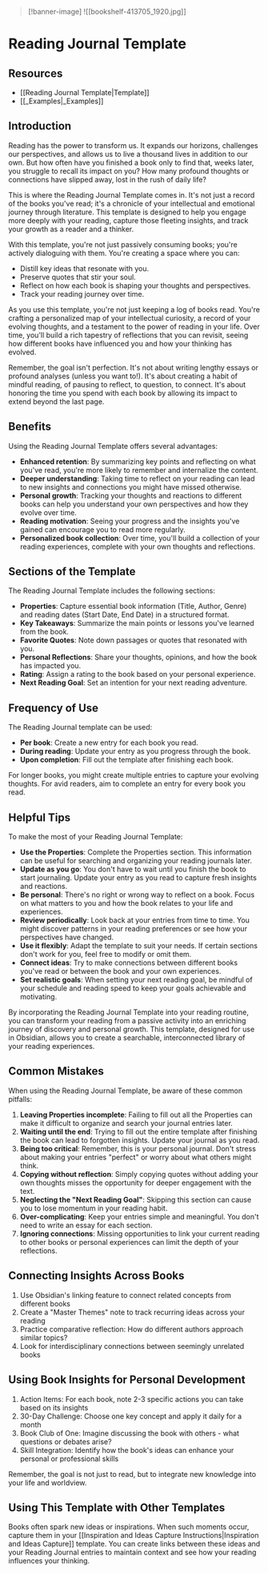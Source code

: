 >[!banner-image] ![[bookshelf-413705_1920.jpg]]
# Reading Journal Template

## Resources
- [[Reading Journal Template|Template]]
- [[_Examples|_Examples]]

## Introduction

Reading has the power to transform us. It expands our horizons, challenges our perspectives, and allows us to live a thousand lives in addition to our own. But how often have you finished a book only to find that, weeks later, you struggle to recall its impact on you? How many profound thoughts or connections have slipped away, lost in the rush of daily life?

This is where the Reading Journal Template comes in. It's not just a record of the books you've read; it's a chronicle of your intellectual and emotional journey through literature. This template is designed to help you engage more deeply with your reading, capture those fleeting insights, and track your growth as a reader and a thinker.

With this template, you're not just passively consuming books; you're actively dialoguing with them. You're creating a space where you can:

- Distill key ideas that resonate with you.
- Preserve quotes that stir your soul.
- Reflect on how each book is shaping your thoughts and perspectives.
- Track your reading journey over time.

As you use this template, you're not just keeping a log of books read. You're crafting a personalized map of your intellectual curiosity, a record of your evolving thoughts, and a testament to the power of reading in your life. Over time, you'll build a rich tapestry of reflections that you can revisit, seeing how different books have influenced you and how your thinking has evolved.

Remember, the goal isn't perfection. It's not about writing lengthy essays or profound analyses (unless you want to!). It's about creating a habit of mindful reading, of pausing to reflect, to question, to connect. It's about honoring the time you spend with each book by allowing its impact to extend beyond the last page.

## Benefits

Using the Reading Journal Template offers several advantages:

- **Enhanced retention**: By summarizing key points and reflecting on what you've read, you're more likely to remember and internalize the content.
- **Deeper understanding**: Taking time to reflect on your reading can lead to new insights and connections you might have missed otherwise.
- **Personal growth**: Tracking your thoughts and reactions to different books can help you understand your own perspectives and how they evolve over time.
- **Reading motivation**: Seeing your progress and the insights you've gained can encourage you to read more regularly.
- **Personalized book collection**: Over time, you'll build a collection of your reading experiences, complete with your own thoughts and reflections.

## Sections of the Template

The Reading Journal Template includes the following sections:

- **Properties**: Capture essential book information (Title, Author, Genre) and reading dates (Start Date, End Date) in a structured format.
- **Key Takeaways**: Summarize the main points or lessons you've learned from the book.
- **Favorite Quotes**: Note down passages or quotes that resonated with you.
- **Personal Reflections**: Share your thoughts, opinions, and how the book has impacted you.
- **Rating**: Assign a rating to the book based on your personal experience.
- **Next Reading Goal**: Set an intention for your next reading adventure.

## Frequency of Use

The Reading Journal template can be used:

- **Per book**: Create a new entry for each book you read.
- **During reading**: Update your entry as you progress through the book.
- **Upon completion**: Fill out the template after finishing each book.

For longer books, you might create multiple entries to capture your evolving thoughts. For avid readers, aim to complete an entry for every book you read.

## Helpful Tips

To make the most of your Reading Journal Template:

- **Use the Properties**: Complete the Properties section. This information can be useful for searching and organizing your reading journals later.
- **Update as you go**: You don't have to wait until you finish the book to start journaling. Update your entry as you read to capture fresh insights and reactions.
- **Be personal**: There's no right or wrong way to reflect on a book. Focus on what matters to you and how the book relates to your life and experiences.
- **Review periodically**: Look back at your entries from time to time. You might discover patterns in your reading preferences or see how your perspectives have changed.
- **Use it flexibly**: Adapt the template to suit your needs. If certain sections don't work for you, feel free to modify or omit them.
- **Connect ideas**: Try to make connections between different books you've read or between the book and your own experiences.
- **Set realistic goals**: When setting your next reading goal, be mindful of your schedule and reading speed to keep your goals achievable and motivating.

By incorporating the Reading Journal Template into your reading routine, you can transform your reading from a passive activity into an enriching journey of discovery and personal growth. This template, designed for use in Obsidian, allows you to create a searchable, interconnected library of your reading experiences.

## Common Mistakes

When using the Reading Journal Template, be aware of these common pitfalls:

1. **Leaving Properties incomplete**: Failing to fill out all the Properties can make it difficult to organize and search your journal entries later.
2. **Waiting until the end**: Trying to fill out the entire template after finishing the book can lead to forgotten insights. Update your journal as you read.
3. **Being too critical**: Remember, this is your personal journal. Don't stress about making your entries "perfect" or worry about what others might think.
4. **Copying without reflection**: Simply copying quotes without adding your own thoughts misses the opportunity for deeper engagement with the text.
5. **Neglecting the "Next Reading Goal"**: Skipping this section can cause you to lose momentum in your reading habit.
6. **Over-complicating**: Keep your entries simple and meaningful. You don't need to write an essay for each section.
7. **Ignoring connections**: Missing opportunities to link your current reading to other books or personal experiences can limit the depth of your reflections.

## Connecting Insights Across Books

1. Use Obsidian's linking feature to connect related concepts from different books
2. Create a "Master Themes" note to track recurring ideas across your reading
3. Practice comparative reflection: How do different authors approach similar topics?
4. Look for interdisciplinary connections between seemingly unrelated books

## Using Book Insights for Personal Development

1. Action Items: For each book, note 2-3 specific actions you can take based on its insights
2. 30-Day Challenge: Choose one key concept and apply it daily for a month
3. Book Club of One: Imagine discussing the book with others - what questions or debates arise?
4. Skill Integration: Identify how the book's ideas can enhance your personal or professional skills

Remember, the goal is not just to read, but to integrate new knowledge into your life and worldview.

## Using This Template with Other Templates

Books often spark new ideas or inspirations. When such moments occur, capture them in your [[Inspiration and Ideas Capture Instructions|Inspiration and Ideas Capture]] template. You can create links between these ideas and your Reading Journal entries to maintain context and see how your reading influences your thinking.